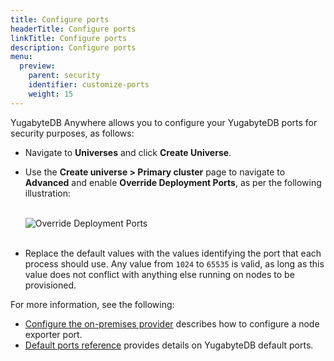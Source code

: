 ```yaml
---
title: Configure ports
headerTitle: Configure ports
linkTitle: Configure ports
description: Configure ports
menu:
  preview:
    parent: security
    identifier: customize-ports
    weight: 15
---
```


YugabyteDB Anywhere allows you to configure your YugabyteDB ports for security purposes, as follows:

- Navigate to **Universes** and click **Create Universe**.

- Use the **Create universe > Primary cluster** page to navigate to **Advanced** and enable **Override Deployment Ports**, as per the following illustration:<br><br>

  ![Override Deployment Ports](/images/yp/security/override-deployment-ports.png)<br><br>

- Replace the default values with the values identifying the port that each process should use. Any value from `1024` to `65535` is valid, as long as this value does not conflict with anything else running on nodes to be provisioned. 

For more information, see the following: 

- [Configure the on-premises provider](../../configure-yugabyte-platform/set-up-cloud-provider/on-premises/#configure-the-on-premises-provider) describes how to configure a node exporter port.
- [Default ports reference](../../../reference/configuration/default-ports) provides details on YugabyteDB default ports.

